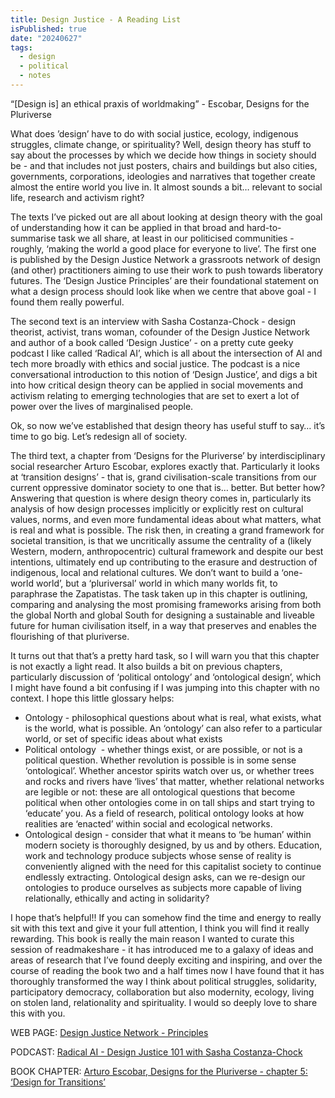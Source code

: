 ```yaml
---
title: Design Justice - A Reading List
isPublished: true
date: "20240627"
tags:
  - design
  - political
  - notes
---
```


“\[Design is] an ethical praxis of worldmaking” - Escobar, Designs for the Pluriverse

What does ’design’ have to do with social justice, ecology, indigenous struggles, climate change, or spirituality? Well, design theory has stuff to say about the processes by which we decide how things in society should be - and that includes not just posters, chairs and buildings but also cities, governments, corporations, ideologies and narratives that together create almost the entire world you live in. It almost sounds a bit… relevant to social life, research and activism right? 

The texts I’ve picked out are all about looking at design theory with the goal of understanding how it can be applied in that broad and hard-to-summarise task we all share, at least in our politicised communities - roughly, ‘making the world a good place for everyone to live’. The first one is published by the Design Justice Network a grassroots network of design (and other) practitioners aiming to use their work to push towards liberatory futures. The ‘Design Justice Principles’ are their foundational statement on what a design process should look like when we centre that above goal - I found them really powerful.

The second text is an interview with Sasha Costanza-Chock - design theorist, activist, trans woman, cofounder of the Design Justice Network and author of a book called ‘Design Justice’ - on a pretty cute geeky podcast I like called ‘Radical AI’, which is all about the intersection of AI and tech more broadly with ethics and social justice. The podcast is a nice conversational introduction to this notion of ‘Design Justice’, and digs a bit into how critical design theory can be applied in social movements and activism relating to emerging technologies that are set to exert a lot of power over the lives of marginalised people.

Ok, so now we’ve established that design theory has useful stuff to say… it’s time to go big. Let’s redesign all of society.

The third text, a chapter from ‘Designs for the Pluriverse’ by interdisciplinary social researcher Arturo Escobar, explores exactly that. Particularly it looks at ‘transition designs’ - that is, grand civilisation-scale transitions from our current oppressive dominator society to one that is… better. But better how? Answering that question is where design theory comes in, particularly its analysis of how design processes implicitly or explicitly rest on cultural values, norms, and even more fundamental ideas about what matters, what is real and what is possible. The risk then, in creating a grand framework for societal transition, is that we uncritically assume the centrality of a (likely Western, modern, anthropocentric) cultural framework and despite our best intentions, ultimately end up contributing to the erasure and destruction of indigenous, local and relational cultures. We don’t want to build a ‘one-world world’, but a ‘pluriversal’ world in which many worlds fit, to paraphrase the Zapatistas. The task taken up in this chapter is outlining, comparing and analysing the most promising frameworks arising from both the global North and global South for designing a sustainable and liveable future for human civilisation itself, in a way that preserves and enables the flourishing of that pluriverse. 

It turns out that that’s a pretty hard task, so I will warn you that this chapter is not exactly a light read. It also builds a bit on previous chapters, particularly discussion of ‘political ontology’ and ‘ontological design’, which I might have found a bit confusing if I was jumping into this chapter with no context. I hope this little glossary helps:

- Ontology - philosophical questions about what is real, what exists, what is the world, what is possible. An ‘ontology’ can also refer to a particular world, or set of specific ideas about what exists
- Political ontology  - whether things exist, or are possible, or not is a political question. Whether revolution is possible is in some sense ‘ontological’. Whether ancestor spirits watch over us, or whether trees and rocks and rivers have ‘lives’ that matter, whether relational networks are legible or not: these are all ontological questions that become political when other ontologies come in on tall ships and start trying to ‘educate’ you. As a field of research, political ontology looks at how realities are ‘enacted’ within social and ecological networks.
- Ontological design - consider that what it means to ‘be human’ within modern society is thoroughly designed, by us and by others. Education, work and technology produce subjects whose sense of reality is conveniently aligned with the need for this capitalist society to continue endlessly extracting. Ontological design asks, can we re-design our ontologies to produce ourselves as subjects more capable of living relationally, ethically and acting in solidarity?  

I hope that’s helpful!! If you can somehow find the time and energy to really sit with this text and give it your full attention, I think you will find it really rewarding. This book is really the main reason I wanted to curate this session of readmakeshare - it has introduced me to a galaxy of ideas and areas of research that I’ve found deeply exciting and inspiring, and over the course of reading the book two and a half times now I have found that it has thoroughly transformed the way I think about political struggles, solidarity, participatory democracy, collaboration but also modernity, ecology, living on stolen land, relationality and spirituality. I would so deeply love to share this with you.

WEB PAGE: [Design Justice Network - Principles](https://designjustice.org/read-the-principles)

PODCAST: [Radical AI - Design Justice 101 with Sasha Costanza-Chock](https://www.radicalai.org/design-justice)

BOOK CHAPTER: [Arturo Escobar, Designs for the Pluriverse - chapter 5: ‘Design for Transitions’](/Design_for_Transitions.pdf)
